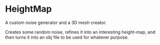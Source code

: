 # HeightMap

A custom noise generator and a 3D mesh creator.

Creates some random noise, refines it into an interesting height-map, and then turns it into an obj file to be used for whatever purpose.

